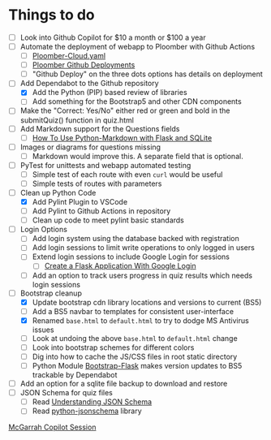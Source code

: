 
# Things to do

- [ ] Look into Github Copilot for $10 a month or $100 a year
- [ ] Automate the deployment of webapp to Ploomber with Github Actions
  - [ ] [Ploomber-Cloud.yaml](https://github.com/ploomber/cloud-template/blob/main/.github/workflows/ploomber-cloud.yaml)
  - [ ] [Ploomber Github Deployments](https://docs.cloud.ploomber.io/en/latest/user-guide/github.html)
  - [ ] "Github Deploy" on the three dots options has details on deployment
- [ ] Add Dependabot to the Github repository
  - [x] Add the Python (PIP) based review of libraries
  - [ ] Add something for the Bootstrap5 and other CDN components
- [ ] Make the "Correct: Yes/No" either red or green and bold in the submitQuiz() function in quiz.html
- [ ] Add Markdown support for the Questions fields
  - [ ] [How To Use Python-Markdown with Flask and SQLite](https://www.digitalocean.com/community/tutorials/how-to-use-python-markdown-with-flask-and-sqlite)
- [ ] Images or diagrams for questions missing
  - [ ] Markdown would improve this. A separate field that is optional.
- [ ] PyTest for unittests and webapp automated testing
  - [ ] Simple test of each route with even `curl` would be useful
  - [ ] Simple tests of routes with parameters
- [ ] Clean up Python Code
  - [x] Add Pylint Plugin to VSCode
  - [ ] Add Pylint to Github Actions in repository
  - [ ] Clean up code to meet pylint basic standards
- [ ] Login Options
  - [ ] Add login system using the database backed with registration
  - [ ] Add login sessions to limit write operations to only logged in users
  - [ ] Extend login sessions to include Google Login for sessions
    - [ ] [Create a Flask Application With Google Login](https://realpython.com/flask-google-login/)
  - [ ] Add an option to track users progress in quiz results which needs login sessions
- [ ] Bootstrap cleanup
  - [x] Update bootstrap cdn library locations and versions to current (BS5)
  - [ ] Add a BS5 navbar to templates for consistent user-interface
  - [x] Renamed `base.html` to `default.html` to try to dodge MS Antivirus issues
  - [ ] Look at undoing the above `base.html` to `default.html` change
  - [ ] Look into bootstrap schemes for different colors
  - [ ] Dig into how to cache the JS/CSS files in root static directory
  - [ ] Python Module [Bootstrap-Flask](https://github.com/helloflask/bootstrap-flask) makes version updates to BS5 trackable by Dependabot
- [ ] Add an option for a sqlite file backup to download and restore
- [ ] JSON Schema for quiz files
  - [ ] Read [Understanding JSON Schema](https://json-schema.org/understanding-json-schema)
  - [ ] Read [python-jsonschema](https://python-jsonschema.readthedocs.io/en/latest/) library

[McGarrah Copilot Session](https://copilot.microsoft.com/chats/hVD49LnGBp1iNpjCoorZg)
